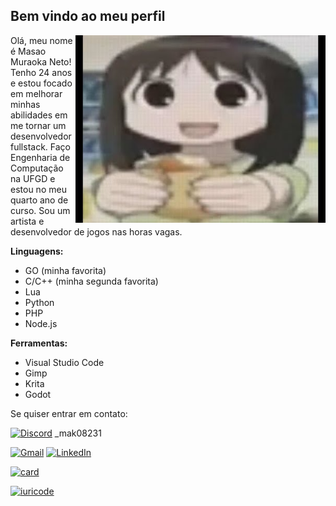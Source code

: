 <h2> Bem vindo ao meu perfil </h2>

<img src="oosaka.jpg" alt="osaka." min-width="400px" max-width="400px" width="400px" align="right">

Olá, meu nome é Masao Muraoka Neto! Tenho 24 anos e estou focado em melhorar minhas abilidades em me tornar um desenvolvedor fullstack. Faço Engenharia de Computação na UFGD e estou no meu quarto ano de curso. Sou um artista e desenvolvedor de jogos nas horas vagas. 

**Linguagens:**
- GO (minha favorita)
- C/C++ (minha segunda favorita)
- Lua 
- Python
- PHP
- Node.js

**Ferramentas:**
- Visual Studio Code
- Gimp
- Krita
- Godot 

Se quiser entrar em contato:

<a href="#" title="Discord">
  <img src="https://img.shields.io/badge/-Discord-7289DA?style=flat-square&logo=Discord&logoColor=white&link=#" alt="Discord"/></a>
  _mak08231
<p align="left"> 

<a href="#" title="Gmail">
  <img src="https://img.shields.io/badge/-Gmail-FF0000?style=flat-square&labelColor=FF0000&logo=gmail&logoColor=white&link=mm.neto2007@gmail.com" alt="Gmail"/></a>

<a href="#" title="LinkedIn">
  <img src="https://img.shields.io/badge/-Linkedin-0e76a8?style=flat-square&logo=Linkedin&logoColor=white&link=https://www.linkedin.com/in/masao-muraoka-53a772224/" alt="LinkedIn"/></a>


</p>

[![card](https://github-readme-stats.vercel.app/api?username=mako8231&theme=tokyonight&show_icons=true)](https://github.com/anuraghazra/github-readme-stats)

[![iuricode](https://github-readme-stats.vercel.app/api/top-langs/?username=mako8231&hide=html&layout=compact&theme=tokyonight)](https://github.com/anuraghazra/github-readme-stats)
